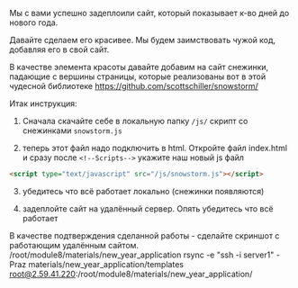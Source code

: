 Мы с вами успешно задеплоили сайт, который показывает к-во дней до нового года.

Давайте сделаем его красивее. Мы будем заимствовать чужой код, добавляя его в свой сайт.

В качестве элемента красоты давайте добавим на сайт снежинки, падающие с вершины страницы,
    которые реализованы вот в этой чудесной библиотеке https://github.com/scottschiller/snowstorm/

Итак инструкция:
1. Cначала скачайте себе в локальную папку `/js/` скрипт со снежинками `snowstorm.js`

2. теперь этот файл надо подключить в html. Откройте файл index.html и сразу после
`<!--Scripts-->` укажите наш новый js файл
```html
<script type="text/javascript" src="/js/snowstorm.js"></script>
```

3. убедитесь что всё работает локально (снежинки появляются)

4. задеплойте сайт на удалённый сервер. Опять убедитесь что всё работает

В качестве подтверждения сделанной работы - сделайте скриншот с работающим удалённым сайтом.
/root/module8/materials/new_year_application
rsync -e "ssh -i server1" -Praz materials/new_year_application/templates root@2.59.41.220:/root/module8/materials/new_year_application/
